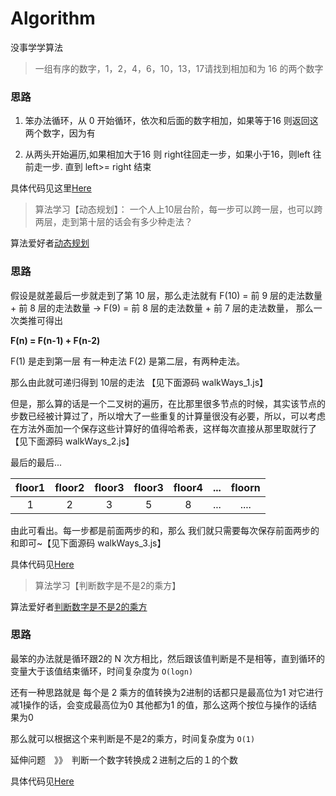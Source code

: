 # Algorithm

没事学学算法

> 一组有序的数字，1，2，4，6，10，13，17请找到相加和为 16 的两个数字

### 思路

1. 笨办法循环，从 0 开始循环，依次和后面的数字相加，如果等于16 则返回这两个数字，因为有

2. 从两头开始遍历,如果相加大于16 则 right往回走一步，如果小于16，则left 往前走一步. 直到 left>= right 结束

具体代码见这里[Here](https://gist.github.com/wuyangcherish/9482e466718ef2d6620d1cc2e67960a5)


> 算法学习【动态规划】： 一个人上10层台阶，每一步可以跨一层，也可以跨两层，走到第十层的话会有多少种走法？

算法爱好者[动态规划](https://mp.weixin.qq.com/s/VdzEOF_ZhsMtS3KtUQwMfQ)

### 思路

假设是就差最后一步就走到了第 10 层，那么走法就有 F(10) = 前 9 层的走法数量 + 前 8 层的走法数量  -> F(9) = 前 8 层的走法数量 + 前 7 层的走法数量， 那么一次类推可得出

**F(n) = F(n-1) + F(n-2)**

F(1) 是走到第一层  有一种走法  F(2) 是第二层，有两种走法。

那么由此就可递归得到 10层的走法 【见下面源码 walkWays_1.js】

但是，那么算的话是一个二叉树的遍历，在比那里很多节点的时候，其实该节点的步数已经被计算过了，所以增大了一些重复的计算量很没有必要，所以，可以考虑在方法外面加一个保存这些计算好的值得哈希表，这样每次直接从那里取就行了 【见下面源码 walkWays_2.js】

最后的最后... 

| floor1   | floor2  |  floor3  |  floor3  |   floor4|    ... |   floorn 
| :------: | :-----: | :----:   |   :----: |   :----:|  :---: |   :----:
| 1        |    2    |    3     |   5      |     8   |   ...  |    ....


由此可看出。每一步都是前面两步的和，那么 我们就只需要每次保存前面两步的和即可~【见下面源码 walkWays_3.js】

具体代码见[Here](https://gist.github.com/wuyangcherish/36975a946d996c17801e73f3cfe1e8ab)


> 算法学习【判断数字是不是2的乘方】

算法爱好者[判断数字是不是2的乘方](https://mp.weixin.qq.com/s?__biz=MzI1MTIzMzI2MA==&mid=2650560448&idx=1&sn=b4ca3d01a438fac78be4077f270974ca&chksm=f1fee143c6896855179eff005164be47c7c662d4c8badf571a79c4acd9e2aca9fd84839ca093&scene=21#wechat_redirect)


### 思路

最笨的办法就是循环跟2的 N 次方相比，然后跟该值判断是不是相等，直到循环的变量大于该值结束循环，时间复杂度为 ``O(logn)``

还有一种思路就是 每个是 2 乘方的值转换为2进制的话都只是最高位为1  对它进行减1操作的话，会变成最高位为0 其他都为1 的值，那么这两个按位与操作的话结果为0 

那么就可以根据这个来判断是不是2的乘方，时间复杂度为 ``O(1)``


延伸问题　》》　判断一个数字转换成２进制之后的１的个数

具体代码见[Here](https://gist.github.com/wuyangcherish/d7d92015b167327a1d76f785b587442f)




